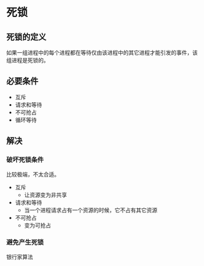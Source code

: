 # 死锁

## 死锁的定义

如果一组进程中的每个进程都在等待仅由该进程中的其它进程才能引发的事件，该组进程是死锁的。

## 必要条件

- 互斥
- 请求和等待
- 不可抢占
- 循环等待

## 解决

### 破坏死锁条件

比较极端，不太合适。

- 互斥
    - 让资源变为非共享
- 请求和等待
    - 当一个进程请求占有一个资源的时候，它不占有其它资源
- 不可抢占
    - 变为可抢占

### 避免产生死锁

银行家算法

